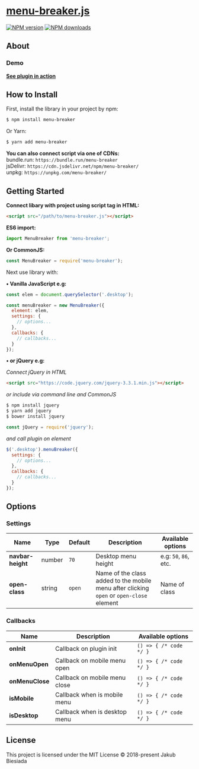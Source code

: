 # [menu-breaker.js](https://github.com/jb1905/menu-breaker.js)

[![NPM version](http://img.shields.io/npm/v/menu-breaker.svg?style=flat-square)](https://www.npmjs.com/package/menu-breaker)
[![NPM downloads](http://img.shields.io/npm/dm/menu-breaker.svg?style=flat-square)](https://www.npmjs.com/package/menu-breaker)

## About

### Demo
**[See plugin in action](https://jb1905.github.io/menu-breaker.js/)**

## How to Install
First, install the library in your project by npm:
```bash
$ npm install menu-breaker
```

Or Yarn:
```bash
$ yarn add menu-breaker
```

**You can also connect script via one of CDNs:**<br>
bundle.run: `https://bundle.run/menu-breaker`<br>
jsDelivr: `https://cdn.jsdelivr.net/npm/menu-breaker/`<br>
unpkg: `https://unpkg.com/menu-breaker/`

## Getting Started
**Connect libary with project using script tag in HTML:**
```html
<script src="/path/to/menu-breaker.js"></script>
```

**ES6 import:**
```js
import MenuBreaker from 'menu-breaker';
```

**Or CommonJS:**
```js
const MenuBreaker = require('menu-breaker');
```

Next use library with:

**&bull; Vanilla JavaScript e.g:**
```js
const elem = document.querySelector('.desktop');

const menuBreaker = new MenuBreaker({
  element: elem,
  settings: {
    // options...
  },
  callbacks: {
    // callbacks...
  }
});
```

**&bull; or jQuery e.g:**

*Connect jQuery in HTML*
```html
<script src="https://code.jquery.com/jquery-3.3.1.min.js"></script>
```

*or include via command line and CommonJS*
```sh
$ npm install jquery
$ yarn add jquery
$ bower install jquery
```

```js
const jQuery = require('jquery');
```

*and call plugin on element*
```js
$('.desktop').menuBreaker({
  settings: {
    // options...
  },
  callbacks: {
    // callbacks...
  }
});
```

## Options
### Settings
Name | Type | Default | Description | Available options
-|-|-|-|-
**navbar-height** | number | `70` | Desktop menu height | e.g: `50`, `86`, etc.
**open-class** | string | `open` | Name of the class added to the mobile menu after clicking `open` or `open-close` element | Name of class

### Callbacks
Name | Description | Available options
-|-|-
**onInit** | Callback on plugin init | `() => { /* code */ }`
**onMenuOpen** | Callback on mobile menu open | `() => { /* code */ }`
**onMenuClose** | Callback on mobile menu close | `() => { /* code */ }`
**isMobile** | Callback when is mobile menu | `() => { /* code */ }`
**isDesktop** | Callback when is desktop menu | `() => { /* code */ }`

## License
This project is licensed under the MIT License © 2018-present Jakub Biesiada
